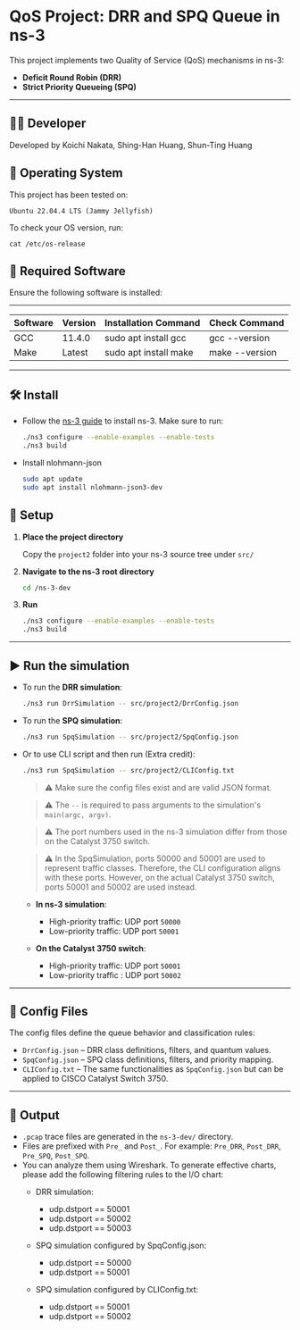 # QoS Project: DRR and SPQ Queue in ns-3

This project implements two Quality of Service (QoS) mechanisms in ns-3:

- **Deficit Round Robin (DRR)**
- **Strict Priority Queueing (SPQ)**

---

## 👨‍💻 Developer

Developed by Koichi Nakata, Shing-Han Huang, Shun-Ting Huang

## 🔹 Operating System
This project has been tested on:

    Ubuntu 22.04.4 LTS (Jammy Jellyfish)

To check your OS version, run:

    cat /etc/os-release

## 🔹 Required Software
Ensure the following software is installed:

------------------------------------------------------------------------------------
| Software     | Version    | Installation Command           | Check Command       |
|--------------|------------|--------------------------------|---------------------|
| GCC          | 11.4.0     | sudo apt install gcc           | gcc --version       |
| Make         | Latest     | sudo apt install make          | make --version      |
------------------------------------------------------------------------------------

## 🛠 Install

- Follow the [ns-3 guide](https://www.nsnam.org/docs/installation/html/quick-start.html#download) to install ns-3.
  Make sure to run:
    ```bash
    ./ns3 configure --enable-examples --enable-tests
    ./ns3 build
    ```

- Install nlohmann-json
    ```bash
    sudo apt update
    sudo apt install nlohmann-json3-dev
    ```

## 📁 Setup

1. **Place the project directory**

   Copy the `project2` folder into your ns-3 source tree under `src/`

2. **Navigate to the ns-3 root directory**

    ```bash
    cd /ns-3-dev
    ```
3. **Run**

    ```bash
    ./ns3 configure --enable-examples --enable-tests
    ./ns3 build
    ```

---

## ▶️ Run the simulation

- To run the **DRR simulation**:

    ```bash
    ./ns3 run DrrSimulation -- src/project2/DrrConfig.json
    ```

- To run the **SPQ simulation**:

    ```bash
    ./ns3 run SpqSimulation -- src/project2/SpqConfig.json
    ```

- Or to use CLI script and then run (Extra credit):

    ```bash
    ./ns3 run SpqSimulation -- src/project2/CLIConfig.txt
    ```
  
    > ⚠️ Make sure the config files exist and are valid JSON format.  
    
    > ⚠️ The `--` is required to pass arguments to the simulation's `main(argc, argv)`.

    > ⚠️ The port numbers used in the ns-3 simulation differ from those on the Catalyst 3750 switch.

    > ⚠️ In the SpqSimulation, ports 50000 and 50001 are used to represent traffic classes. Therefore, the CLI configuration aligns with these ports. However, on the actual Catalyst 3750 switch, ports 50001 and 50002 are used instead.

  - **In ns-3 simulation**:
      - High-priority traffic: UDP port `50000`
      - Low-priority  traffic: UDP port `50001`

  - **On the Catalyst 3750 switch**:
      - High-priority traffic: UDP port `50001`
      - Low-priority  traffic : UDP port `50002`
---

## 📂 Config Files

The config files define the queue behavior and classification rules:

- `DrrConfig.json` – DRR class definitions, filters, and quantum values.
- `SpqConfig.json` – SPQ class definitions, filters, and priority mapping.
- `CLIConfig.txt` – The same functionalities as `SpqConfig.json` but can be applied to CISCO Catalyst Switch 3750. 


---

## 🧪 Output

- `.pcap` trace files are generated in the `ns-3-dev/` directory.
- Files are prefixed with `Pre_` and `Post_`.
  For example: `Pre_DRR`, `Post_DRR`, `Pre_SPQ`, `Post_SPQ`.
- You can analyze them using Wireshark. To generate effective charts, please add the following filtering rules to the I/O chart:
  - DRR simulation:
    - udp.dstport == 50001
    - udp.dstport == 50002
    - udp.dstport == 50003

  - SPQ simulation configured by SpqConfig.json:
    - udp.dstport == 50000
    - udp.dstport == 50001

  - SPQ simulation configured by CLIConfig.txt:
    - udp.dstport == 50001
    - udp.dstport == 50002
